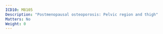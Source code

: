 ```yaml
---
ICD10: M8105
Description: "Postmenopausal osteoporosis: Pelvic region and thigh"
Matters: No
Weight: 0
---
```


